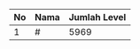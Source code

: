 | No | Nama            | Jumlah Level |
|----|-----------------|--------------|
| 1  | #    |    5969        |
